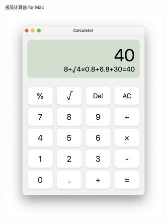 极简计算器 for Mac

![screenshot1](https://github.com/XunMengWinter/SwfitUI-Calculator/blob/main/screenshot/%E6%88%AA%E5%B1%8F2024-10-13%2013.40.51.png)
